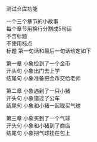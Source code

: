 测试仓库功能

一个三个章节的小故事<br>
每个章节用换行分割成5句话<br>
不含标题<br>
不使用标点<br>
标题  第一句话和最后一句话给定如下<br>

第一章 小象捡到了一个金币<br>
开头句 小象出门去上学<br>
结尾句 小象准备把金币交给老师<br>

第二章 小象遇到了一只小猪<br>
开头句 小象错过了公车<br>
结尾句 小象和小猪一起取买气球<br>

第三章 小象买到了一个气球<br>
开头句 小象和小猪到了商店<br>
结尾句 小象把气球挂在包上<br>
